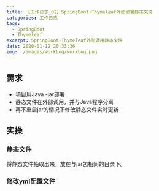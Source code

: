 ```yaml
---
title: 【工作日志_02】SpringBoot+Thymeleaf外部部署静态文件
categories: 工作日志
tags:
  - SpringBoot
  - Thymeleaf
excerpt: SpringBoot+Thymeleaf外部调用静态文件
date: 2020-01-12 20:33:36
img:  /images/workLog/workLog.png
---
```


## 需求
- 项目用Java  -jar部署
- 静态文件在外部调用，并与Java程序分离
- 再不重启jar的情况下修改静态文件实时更新

## 实操
### 静态文件
将静态文件抽取出来，放在与jar包相同的目录下。
### 修改yml配置文件


